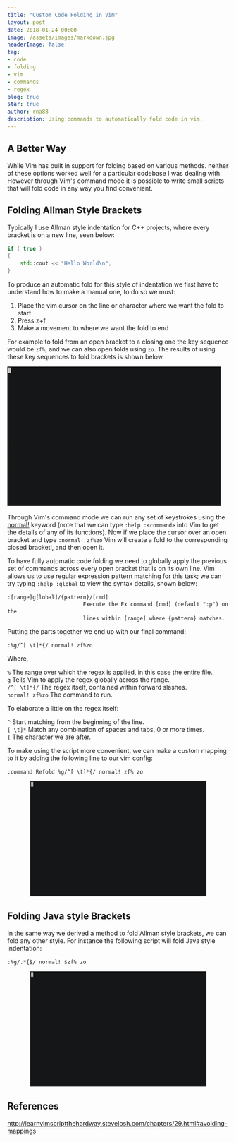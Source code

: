 ```yaml
---
title: "Custom Code Folding in Vim"
layout: post
date: 2018-01-24 00:00
image: /assets/images/markdown.jpg
headerImage: false
tag:
- code
- folding
- vim
- commands
- regex
blog: true
star: true
author: rna88
description: Using commands to automatically fold code in vim.
---
```


## A Better Way

While Vim has built in support for folding based on various methods. neither of these options worked well for a particular codebase I was dealing with. However through Vim's command mode it is possible to write small scripts that will fold code in any way you find  convenient.

## Folding Allman Style Brackets

Typically I use Allman style indentation for C++ projects, where every bracket is on a new line, seen below:

```cpp
if ( true )
{
	std::cout << "Hello World\n";
}
```

To produce an automatic fold for this style of indentation we first have to understand how to make a manual one, to do so we must: 

1. Place the vim cursor on the line or character where we want the fold to start
2. Press z+f
3. Make a movement to where we want the fold to end

For example to fold from an open bracket to a closing one the key sequence would be `zf%`, and we can also open folds using `zo`. The results of using these key sequences to fold brackets is shown below.

![Markdown Gif][1]

Through Vim's command mode we can run any set of keystrokes using the [normal!](http://learnvimscriptthehardway.stevelosh.com/chapters/29.html#avoiding-mappings) keyword (note that we can type `:help :<command>` into Vim to get the details of any of its functions). Now if we place the cursor over an open bracket and type `:normal! zf%zo` Vim will create a fold to the corresponding closed bracketi, and then open it. 

To have fully automatic code folding we need to globally apply the previous set of commands across every open bracket that is on its own line. Vim allows us to use regular expression pattern matching for this task; we can try typing `:help :global` to view the syntax details, shown below:

```vim
:[range]g[lobal]/{pattern}/[cmd]
                        Execute the Ex command [cmd] (default ":p") on the
                        lines within [range] where {pattern} matches.
```

Putting the parts together we end up with our final command:


```
:%g/^[ \t]*{/ normal! zf%zo
```

Where,

`%` The range over which the regex is applied, in this case the entire file.  
`g` Tells Vim to apply the regex globally across the range.  
`/^[ \t]*{/` The regex itself, contained within forward slashes.  
`normal! zf%zo` The command to run.  

To elaborate a little on the regex itself:  

`^` Start matching from the beginning of the line.  
`[ \t]*` Match any combination of spaces and tabs, 0 or more times.  
`{` The character we are after.  


 To make using the script more convenient, we can make a custom mapping to it by adding the following line to our vim config:

```
:command Refold %g/^[ \t]*{/ normal! zf% zo  
```

<p align="center">
<img src="/assets/gifs/autoFolding.gif" width="400" height="261">
</p>


## Folding Java style Brackets

In the same way we derived a method to fold Allman style brackets, we can fold any other style. For instance the following script will fold Java style indentation:

```
:%g/.*{$/ normal! $zf% zo
```
<p align="center">
<img src="/assets/gifs/JautoFolding.gif" width="400" height="261">
</p>

## References 

http://learnvimscriptthehardway.stevelosh.com/chapters/29.html#avoiding-mappings

[1]: /assets/gifs/manualFolding.gif
[2]: /assets/gifs/autoFolding.gif
[3]: /assets/gifs/JautoFolding.gif
